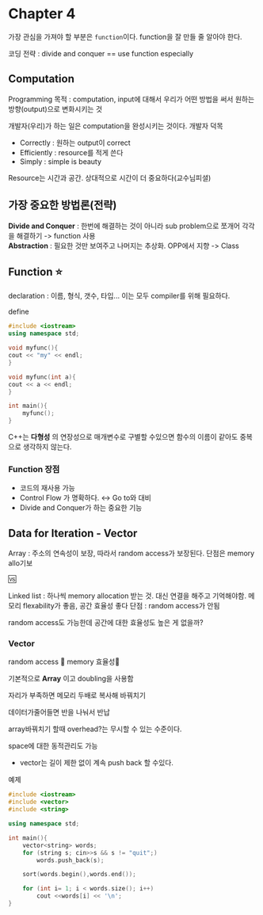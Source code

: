 # Chapter 4

가장 관심을 가져야 할 부분은 `function`이다. function을 잘 만들 줄 알아야 한다.

코딩 전략 : divide and conquer == use function especially

## Computation
Programming 목적 : computation, input에 대해서 우리가 어떤 방법을 써서 원하는 방향(output)으로 변화시키는 것

개발자(우리)가 하는 일은 computation을 완성시키는 것이다.
개발자 덕목
- Correctly : 원하는 output이 correct
- Efficiently : resource를 적게 쓴다
- Simply : simple is beauty

Resource는 시간과 공간. 상대적으로 시간이 더 중요하다(교수님피셜)

## 가장 중요한 방법론(전략)
**Divide and Conquer** 
: 한번에 해결하는 것이 아니라 sub problem으로 쪼개어 각각을 해결하기 -> function 사용</br>
**Abstraction**
: 필요한 것만 보여주고 나머지는 추상화. OPP에서 지향 -> Class


## Function ⭐
declaration : 이름, 형식, 갯수, 타입... 이는 모두 compiler를 위해 필요하다.

define
```C++
#include <iostream>
using namespace std;

void myfunc(){
cout << "my" << endl;
}

void myfunc(int a){
cout << a << endl;
}

int main(){
	myfunc();
}
```
C++는 **다형성** 의 연장성으로 매개변수로 구별할 수있으면 함수의 이름이 같아도 중복으로 생각하지 않는다.

### Function 장점
- 코드의 재사용 가능
- Control Flow 가 명확하다.  ↔ Go to와 대비
- Divide and Conquer가 하는 중요한 기능

## Data for Iteration - Vector
Array : 주소의 연속성이 보장, 따라서 random access가 보장된다. 단점은 memory allo기보

🆚

Linked list :  하나씩 memory allocation 받는 것. 대신 연결을 해주고 기억해야함. 메모리 flexability가 좋음, 공간 효율성 좋다 단점 : random access가 안됨

random access도 가능한데 공간에 대한 효율성도 높은 게 없을까?

### Vector

random access 🙆 memory 효율성🙆

기본적으로 **Array** 이고 doubling을 사용함

자리가 부족하면 메모리 두배로 복사해 바꿔치기

데이터가줄어들면 반을 나눠서 반납

array바꿔치기 할때 overhead?는 무시할 수 있는 수준이다.

space에 대한 동적관리도 가능

- vector는 길이 제한 없이 계속 push back 할 수있다.

예제
```C++
#include <iostream>
#include <vector>
#include <string>

using namespace std;

int main(){
	vector<string> words;
	for (string s; cin>>s && s != "quit";)
		words.push_back(s);

	sort(words.begin(),words.end());

	for (int i= 1; i < words.size(); i++)
		cout <<words[i] << '\n';
}
```